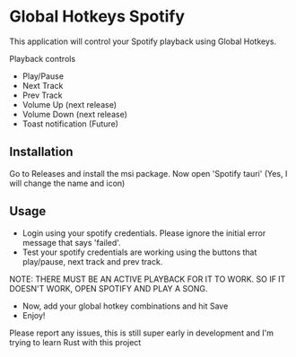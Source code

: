 # Global Hotkeys Spotify
This application will control your Spotify playback using Global Hotkeys.

Playback controls
- Play/Pause
- Next Track
- Prev Track
- Volume Up (next release)
- Volume Down (next release)
- Toast notification (Future)


## Installation
Go to Releases and install the msi package. Now open 'Spotify tauri' (Yes, I will change the name and icon)

## Usage
- Login using your spotify credentials. Please ignore the initial error message that says 'failed'.
- Test your spotify credentials are working using the buttons that play/pause, next track and prev track. 

NOTE: THERE MUST BE AN ACTIVE PLAYBACK FOR IT TO WORK. SO IF IT DOESN'T WORK, OPEN SPOTIFY AND PLAY A SONG.

- Now, add your global hotkey combinations and hit Save
- Enjoy!

Please report any issues, this is still super early in development and I'm trying to learn Rust with this project
